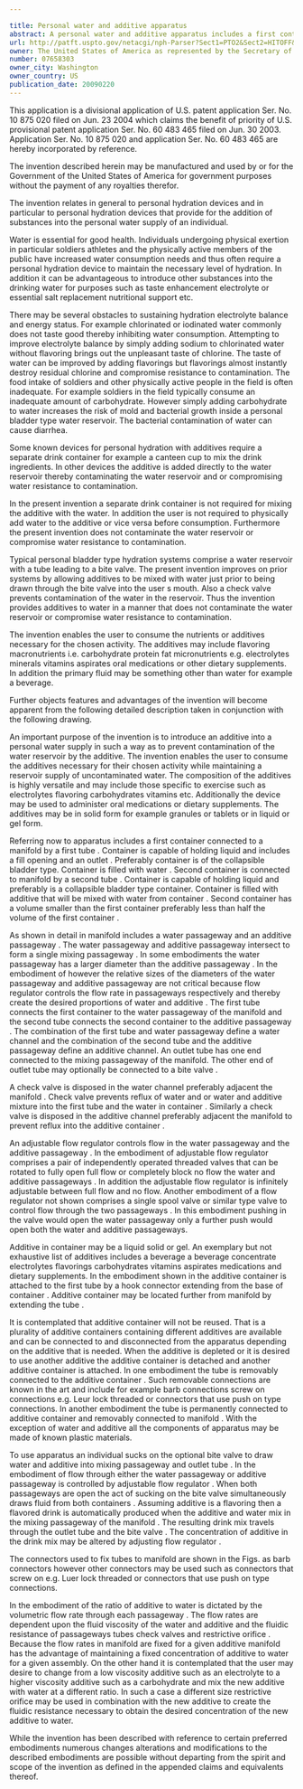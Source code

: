 ```yaml
---

title: Personal water and additive apparatus
abstract: A personal water and additive apparatus includes a first container; a manifold having a water passageway and an additive passageway, the water passageway and additive passageway intersecting to form a single mixing passageway; a first tube connecting the first container to the water passageway of the manifold, the combination of the first tube and the water passageway defining a water channel; a second container; a second tube connecting the second container to the additive passageway of the manifold, the combination of the second tube and the additive passageway defining an additive channel; an outlet tube having one end connected to the mixing passageway of the manifold; a check valve disposed in the water channel; and a flow regulator that controls flow in at least one of the water passageway and the additive passageway.
url: http://patft.uspto.gov/netacgi/nph-Parser?Sect1=PTO2&Sect2=HITOFF&p=1&u=%2Fnetahtml%2FPTO%2Fsearch-adv.htm&r=1&f=G&l=50&d=PALL&S1=07658303&OS=07658303&RS=07658303
owner: The United States of America as represented by the Secretary of the Army
number: 07658303
owner_city: Washington
owner_country: US
publication_date: 20090220
---
```

This application is a divisional application of U.S. patent application Ser. No. 10 875 020 filed on Jun. 23 2004 which claims the benefit of priority of U.S. provisional patent application Ser. No. 60 483 465 filed on Jun. 30 2003. Application Ser. No. 10 875 020 and application Ser. No. 60 483 465 are hereby incorporated by reference.

The invention described herein may be manufactured and used by or for the Government of the United States of America for government purposes without the payment of any royalties therefor.

The invention relates in general to personal hydration devices and in particular to personal hydration devices that provide for the addition of substances into the personal water supply of an individual.

Water is essential for good health. Individuals undergoing physical exertion in particular soldiers athletes and the physically active members of the public have increased water consumption needs and thus often require a personal hydration device to maintain the necessary level of hydration. In addition it can be advantageous to introduce other substances into the drinking water for purposes such as taste enhancement electrolyte or essential salt replacement nutritional support etc.

There may be several obstacles to sustaining hydration electrolyte balance and energy status. For example chlorinated or iodinated water commonly does not taste good thereby inhibiting water consumption. Attempting to improve electrolyte balance by simply adding sodium to chlorinated water without flavoring brings out the unpleasant taste of chlorine. The taste of water can be improved by adding flavorings but flavorings almost instantly destroy residual chlorine and compromise resistance to contamination. The food intake of soldiers and other physically active people in the field is often inadequate. For example soldiers in the field typically consume an inadequate amount of carbohydrate. However simply adding carbohydrate to water increases the risk of mold and bacterial growth inside a personal bladder type water reservoir. The bacterial contamination of water can cause diarrhea.

Some known devices for personal hydration with additives require a separate drink container for example a canteen cup to mix the drink ingredients. In other devices the additive is added directly to the water reservoir thereby contaminating the water reservoir and or compromising water resistance to contamination.

In the present invention a separate drink container is not required for mixing the additive with the water. In addition the user is not required to physically add water to the additive or vice versa before consumption. Furthermore the present invention does not contaminate the water reservoir or compromise water resistance to contamination.

Typical personal bladder type hydration systems comprise a water reservoir with a tube leading to a bite valve. The present invention improves on prior systems by allowing additives to be mixed with water just prior to being drawn through the bite valve into the user s mouth. Also a check valve prevents contamination of the water in the reservoir. Thus the invention provides additives to water in a manner that does not contaminate the water reservoir or compromise water resistance to contamination.

The invention enables the user to consume the nutrients or additives necessary for the chosen activity. The additives may include flavoring macronutrients i.e. carbohydrate protein fat micronutrients e.g. electrolytes minerals vitamins aspirates oral medications or other dietary supplements. In addition the primary fluid may be something other than water for example a beverage.

Further objects features and advantages of the invention will become apparent from the following detailed description taken in conjunction with the following drawing.

An important purpose of the invention is to introduce an additive into a personal water supply in such a way as to prevent contamination of the water reservoir by the additive. The invention enables the user to consume the additives necessary for their chosen activity while maintaining a reservoir supply of uncontaminated water. The composition of the additives is highly versatile and may include those specific to exercise such as electrolytes flavoring carbohydrates vitamins etc. Additionally the device may be used to administer oral medications or dietary supplements. The additives may be in solid form for example granules or tablets or in liquid or gel form.

Referring now to apparatus includes a first container connected to a manifold by a first tube . Container is capable of holding liquid and includes a fill opening and an outlet . Preferably container is of the collapsible bladder type. Container is filled with water . Second container is connected to manifold by a second tube . Container is capable of holding liquid and preferably is a collapsible bladder type container. Container is filled with additive that will be mixed with water from container . Second container has a volume smaller than the first container preferably less than half the volume of the first container .

As shown in detail in manifold includes a water passageway and an additive passageway . The water passageway and additive passageway intersect to form a single mixing passageway . In some embodiments the water passageway has a larger diameter than the additive passageway . In the embodiment of however the relative sizes of the diameters of the water passageway and additive passageway are not critical because flow regulator controls the flow rate in passageways respectively and thereby create the desired proportions of water and additive . The first tube connects the first container to the water passageway of the manifold and the second tube connects the second container to the additive passageway . The combination of the first tube and water passageway define a water channel and the combination of the second tube and the additive passageway define an additive channel. An outlet tube has one end connected to the mixing passageway of the manifold. The other end of outlet tube may optionally be connected to a bite valve .

A check valve is disposed in the water channel preferably adjacent the manifold . Check valve prevents reflux of water and or water and additive mixture into the first tube and the water in container . Similarly a check valve is disposed in the additive channel preferably adjacent the manifold to prevent reflux into the additive container .

An adjustable flow regulator controls flow in the water passageway and the additive passageway . In the embodiment of adjustable flow regulator comprises a pair of independently operated threaded valves that can be rotated to fully open full flow or completely block no flow the water and additive passageways . In addition the adjustable flow regulator is infinitely adjustable between full flow and no flow. Another embodiment of a flow regulator not shown comprises a single spool valve or similar type valve to control flow through the two passageways . In this embodiment pushing in the valve would open the water passageway only a further push would open both the water and additive passageways.

Additive in container may be a liquid solid or gel. An exemplary but not exhaustive list of additives includes a beverage a beverage concentrate electrolytes flavorings carbohydrates vitamins aspirates medications and dietary supplements. In the embodiment shown in the additive container is attached to the first tube by a hook connector extending from the base of container . Additive container may be located further from manifold by extending the tube .

It is contemplated that additive container will not be reused. That is a plurality of additive containers containing different additives are available and can be connected to and disconnected from the apparatus depending on the additive that is needed. When the additive is depleted or it is desired to use another additive the additive container is detached and another additive container is attached. In one embodiment the tube is removably connected to the additive container . Such removable connections are known in the art and include for example barb connections screw on connections e.g. Leur lock threaded or connectors that use push on type connections. In another embodiment the tube is permanently connected to additive container and removably connected to manifold . With the exception of water and additive all the components of apparatus may be made of known plastic materials.

To use apparatus an individual sucks on the optional bite valve to draw water and additive into mixing passageway and outlet tube . In the embodiment of flow through either the water passageway or additive passageway is controlled by adjustable flow regulator . When both passageways are open the act of sucking on the bite valve simultaneously draws fluid from both containers . Assuming additive is a flavoring then a flavored drink is automatically produced when the additive and water mix in the mixing passageway of the manifold . The resulting drink mix travels through the outlet tube and the bite valve . The concentration of additive in the drink mix may be altered by adjusting flow regulator .

The connectors used to fix tubes to manifold are shown in the Figs. as barb connectors however other connectors may be used such as connectors that screw on e.g. Luer lock threaded or connectors that use push on type connections.

In the embodiment of the ratio of additive to water is dictated by the volumetric flow rate through each passageway . The flow rates are dependent upon the fluid viscosity of the water and additive and the fluidic resistance of passageways tubes check valves and restrictive orifice . Because the flow rates in manifold are fixed for a given additive manifold has the advantage of maintaining a fixed concentration of additive to water for a given assembly. On the other hand it is contemplated that the user may desire to change from a low viscosity additive such as an electrolyte to a higher viscosity additive such as a carbohydrate and mix the new additive with water at a different ratio. In such a case a different size restrictive orifice may be used in combination with the new additive to create the fluidic resistance necessary to obtain the desired concentration of the new additive to water.

While the invention has been described with reference to certain preferred embodiments numerous changes alterations and modifications to the described embodiments are possible without departing from the spirit and scope of the invention as defined in the appended claims and equivalents thereof.

